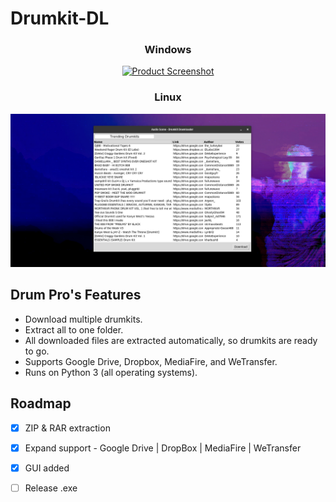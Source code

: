 <div id="top"></div>
<!-- PROJECT LOGO -->

<div>
<!--
  <a href="">
    <img src="logo.png" alt="Logo" width="225" height="52">
  </a>
-->


  <p align="center">
  <h1>Drumkit-DL</h1>
  
 
<div align="center">

  ### Windows
  
  <a href="">
    <img src="https://github.com/jesusyanez/drum-pro/blob/main/screenshot.png?raw=true" alt="Product Screenshot">
  </a>
  
  ### Linux
  
  <a href="">
    <img src="https://raw.githubusercontent.com/jesusyanez/example-images/main/drumkitdl.png" alt="Product Screenshot">
  </a>
  
</div>
<!--
    <p><a href="https://jesusyanez.github.io/Techline/"><strong>Windows Download »</strong></a> * <a href="https://jesusyanez.github.io/Techline/"><strong>Linux Download »</strong></a></p>
  </p>
-->
</div>




<!-- ABOUT THE PROJECT -->


<h2>Drum Pro's Features</h2>

* Download multiple drumkits.
* Extract all to one folder.
* All downloaded files are extracted automatically, so drumkits are ready to go.
* Supports Google Drive, Dropbox, MediaFire, and WeTransfer.
* Runs on Python 3 (all operating systems).</br>




## Roadmap
- [X] ZIP & RAR extraction
- [X] Expand support - Google Drive | DropBox | MediaFire | WeTransfer
- [X] GUI added
- [ ] Release .exe




<!--
## Usage
-->




<!-- LICENSE 
## License

Distributed under the GPL-3.0 License. See `LICENSE.txt` for more information.

<p align="right">(<a href="#top">back to top</a>)</p> -->






<!-- ACKNOWLEDGMENTS -->
<!-- ## Acknowledgments


* [PRAW  (Python Reddit API Wrapper)](https://praw.readthedocs.io/en/stable/)
* [PANDAS](https://pandas.pydata.org/)


<p align="right">(<a href="#top">back to top</a>)</p> -->

